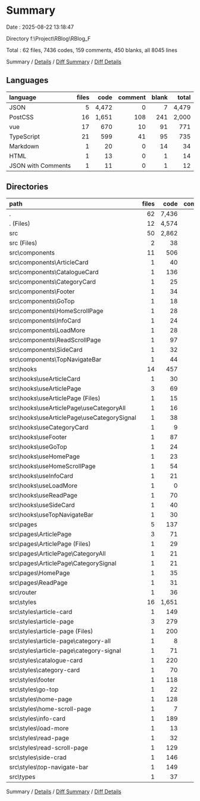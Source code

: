 # Summary

Date : 2025-08-22 13:18:47

Directory f:\\Project\\RBlog\\RBlog_F

Total : 62 files,  7436 codes, 159 comments, 450 blanks, all 8045 lines

Summary / [Details](details.md) / [Diff Summary](diff.md) / [Diff Details](diff-details.md)

## Languages
| language | files | code | comment | blank | total |
| :--- | ---: | ---: | ---: | ---: | ---: |
| JSON | 5 | 4,472 | 0 | 7 | 4,479 |
| PostCSS | 16 | 1,651 | 108 | 241 | 2,000 |
| vue | 17 | 670 | 10 | 91 | 771 |
| TypeScript | 21 | 599 | 41 | 95 | 735 |
| Markdown | 1 | 20 | 0 | 14 | 34 |
| HTML | 1 | 13 | 0 | 1 | 14 |
| JSON with Comments | 1 | 11 | 0 | 1 | 12 |

## Directories
| path | files | code | comment | blank | total |
| :--- | ---: | ---: | ---: | ---: | ---: |
| . | 62 | 7,436 | 159 | 450 | 8,045 |
| . (Files) | 12 | 4,574 | 15 | 32 | 4,621 |
| src | 50 | 2,862 | 144 | 418 | 3,424 |
| src (Files) | 2 | 38 | 0 | 10 | 48 |
| src\\components | 11 | 506 | 5 | 64 | 575 |
| src\\components\\ArticleCard | 1 | 40 | 0 | 4 | 44 |
| src\\components\\CatalogueCard | 1 | 136 | 0 | 17 | 153 |
| src\\components\\CategoryCard | 1 | 25 | 2 | 4 | 31 |
| src\\components\\Footer | 1 | 34 | 0 | 3 | 37 |
| src\\components\\GoTop | 1 | 18 | 0 | 4 | 22 |
| src\\components\\HomeScrollPage | 1 | 28 | 1 | 3 | 32 |
| src\\components\\InfoCard | 1 | 24 | 0 | 3 | 27 |
| src\\components\\LoadMore | 1 | 28 | 0 | 4 | 32 |
| src\\components\\ReadScrollPage | 1 | 97 | 0 | 15 | 112 |
| src\\components\\SideCard | 1 | 32 | 0 | 3 | 35 |
| src\\components\\TopNavigateBar | 1 | 44 | 2 | 4 | 50 |
| src\\hooks | 14 | 457 | 21 | 72 | 550 |
| src\\hooks\\useArticleCard | 1 | 30 | 0 | 4 | 34 |
| src\\hooks\\useArticlePage | 3 | 69 | 0 | 14 | 83 |
| src\\hooks\\useArticlePage (Files) | 1 | 15 | 0 | 4 | 19 |
| src\\hooks\\useArticlePage\\useCategoryAll | 1 | 16 | 0 | 4 | 20 |
| src\\hooks\\useArticlePage\\useCategorySignal | 1 | 38 | 0 | 6 | 44 |
| src\\hooks\\useCategoryCard | 1 | 9 | 0 | 2 | 11 |
| src\\hooks\\useFooter | 1 | 87 | 3 | 1 | 91 |
| src\\hooks\\useGoTop | 1 | 24 | 0 | 4 | 28 |
| src\\hooks\\useHomePage | 1 | 23 | 1 | 4 | 28 |
| src\\hooks\\useHomeScrollPage | 1 | 54 | 5 | 14 | 73 |
| src\\hooks\\useInfoCard | 1 | 21 | 0 | 5 | 26 |
| src\\hooks\\useLoadMore | 1 | 0 | 0 | 1 | 1 |
| src\\hooks\\useReadPage | 1 | 70 | 7 | 14 | 91 |
| src\\hooks\\useSideCard | 1 | 40 | 0 | 4 | 44 |
| src\\hooks\\useTopNavigateBar | 1 | 30 | 5 | 5 | 40 |
| src\\pages | 5 | 137 | 5 | 22 | 164 |
| src\\pages\\ArticlePage | 3 | 71 | 2 | 13 | 86 |
| src\\pages\\ArticlePage (Files) | 1 | 29 | 1 | 5 | 35 |
| src\\pages\\ArticlePage\\CategoryAll | 1 | 21 | 1 | 4 | 26 |
| src\\pages\\ArticlePage\\CategorySignal | 1 | 21 | 0 | 4 | 25 |
| src\\pages\\HomePage | 1 | 35 | 3 | 5 | 43 |
| src\\pages\\ReadPage | 1 | 31 | 0 | 4 | 35 |
| src\\router | 1 | 36 | 0 | 3 | 39 |
| src\\styles | 16 | 1,651 | 108 | 241 | 2,000 |
| src\\styles\\article-card | 1 | 149 | 6 | 24 | 179 |
| src\\styles\\article-page | 3 | 279 | 18 | 39 | 336 |
| src\\styles\\article-page (Files) | 1 | 200 | 8 | 29 | 237 |
| src\\styles\\article-page\\category-all | 1 | 8 | 0 | 0 | 8 |
| src\\styles\\article-page\\category-signal | 1 | 71 | 10 | 10 | 91 |
| src\\styles\\catalogue-card | 1 | 220 | 4 | 39 | 263 |
| src\\styles\\category-card | 1 | 70 | 8 | 9 | 87 |
| src\\styles\\footer | 1 | 118 | 0 | 17 | 135 |
| src\\styles\\go-top | 1 | 22 | 0 | 2 | 24 |
| src\\styles\\home-page | 1 | 128 | 15 | 16 | 159 |
| src\\styles\\home-scroll-page | 1 | 7 | 0 | 0 | 7 |
| src\\styles\\info-card | 1 | 189 | 28 | 20 | 237 |
| src\\styles\\load-more | 1 | 13 | 0 | 2 | 15 |
| src\\styles\\read-page | 1 | 32 | 0 | 3 | 35 |
| src\\styles\\read-scroll-page | 1 | 129 | 1 | 21 | 151 |
| src\\styles\\side-crad | 1 | 146 | 14 | 25 | 185 |
| src\\styles\\top-navigate-bar | 1 | 149 | 14 | 24 | 187 |
| src\\types | 1 | 37 | 5 | 6 | 48 |

Summary / [Details](details.md) / [Diff Summary](diff.md) / [Diff Details](diff-details.md)
